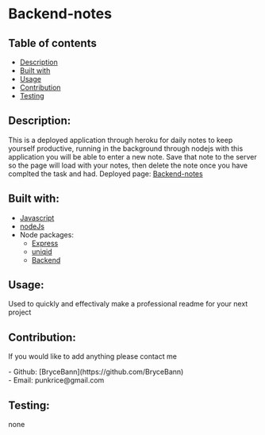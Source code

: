 # Backend-notes
 
  ## Table of contents
  - [Description](#Descrition)
  - [Built with](#Builtwith)
  - [Usage](#usage)
  - [Contribution](#contribution)
  - [Testing](#testing)

  ## Description:
 This is a deployed application through heroku for daily notes to keep yourself productive, running in the background through nodejs with this application you will be able to enter a new note. Save that note to the server so the page will load with your notes, then delete the note once you have complted the task and had.
 Deployed page: [Backend-notes](https://sleepy-eyrie-71103.herokuapp.com/)


  ## Built with:
 * [Javascript](https://developer.mozilla.org/en-US/docs/Web/JavaScript)
 * [nodeJs](https://nodejs.org/)
 * Node packages:
      * [Express](https://www.npmjs.com/package/express)
      * [uniqid](https://www.npmjs.com/package/uniqid)
      * [Backend](https://sleepy-eyrie-71103.herokuapp.com/)

 

  ## Usage:
  <p>Used to quickly and effectivaly make a professional readme for your next project</p>

  ## Contribution:
  <p>If you would like to add anything please contact me</p>
  - Github: [BryceBann](https://github.com/BryceBann)<br>
  - Email: punkrice@gmail.com

  ## Testing:
  none